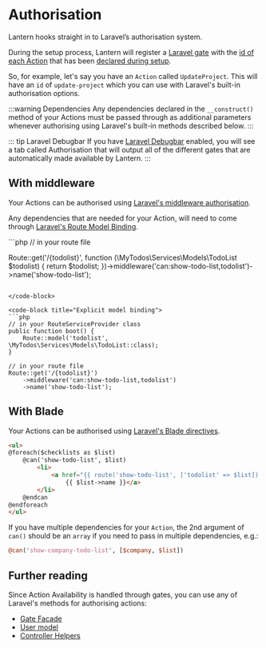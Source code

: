 # Authorisation

Lantern hooks straight in to Laravel’s authorisation system.

During the setup process, Lantern will register a [Laravel gate](https://laravel.com/docs/master/authorization#gates) 
with the [id of each Action](/documentation/features-actions.html#id-of-an-action) that 
has been [declared during setup](/documentation/configuration.html#setup).

So, for example, let's say you have an `Action` called `UpdateProject`.
This will have an `id` of `update-project` which you can use with Laravel's built-in authorisation options.


:::warning Dependencies
Any dependencies declared in the `__construct()` method of your Actions must be passed through as
additional parameters whenever authorising using Laravel's built-in methods described below.
:::

::: tip Laravel Debugbar
If you have [Laravel Debugbar](https://github.com/barryvdh/laravel-debugbar) enabled,
you will see a tab called Authorisation that will output all of the different gates that are automatically made available by Lantern.
:::

## With middleware

Your Actions can be authorised using [Laravel's middleware authorisation](https://laravel.com/docs/master/authorization#via-middleware).

Any dependencies that are needed for your Action, will need to come through 
[Laravel's Route Model Binding](https://laravel.com/docs/master/routing#route-model-binding).

<code-group>

<code-block title="Implicit model binding">
```php
// in your route file

Route::get('/{todolist}', function (\MyTodos\Services\Models\TodoList $todolist) {
    return $todolist;
})->middleware('can:show-todo-list,todolist')->name('show-todo-list');
```

</code-block>

<code-block title="Explicit model binding">
```php
// in your RouteServiceProvider class
public function boot() {
    Route::model('todolist', \MyTodos\Services\Models\TodoList::class);
}

// in your route file
Route::get('/{todolist}')
    ->middleware('can:show-todo-list,todolist')
    ->name('show-todo-list');
```
</code-block>

</code-group>

## With Blade

Your Actions can be authorised using [Laravel's Blade directives](https://laravel.com/docs/master/authorization#via-blade-templates).

```html
<ul>
@foreach($checklists as $list)
    @can('show-todo-list', $list)
        <li>
            <a href="{{ route('show-todo-list', ['todolist' => $list]) }}">
                {{ $list->name }}</a>
        </li>    
    @endcan
@endforeach
</ul>
```


If you have multiple dependencies for your `Action`, the 2nd argument of `can()` should be an `array` if you need to pass in multiple dependencies, e.g.:

```perl
@can('show-company-todo-list', [$company, $list])
```



## Further reading

Since Action Availability is handled through gates, you can use any of Laravel's
methods for authorising actions:

- [Gate Facade](https://laravel.com/docs/master/authorization#authorizing-actions-via-gates)
- [User model](https://laravel.com/docs/master/authorization#via-the-user-model)
- [Controller Helpers](https://laravel.com/docs/master/authorization#via-controller-helpers)
